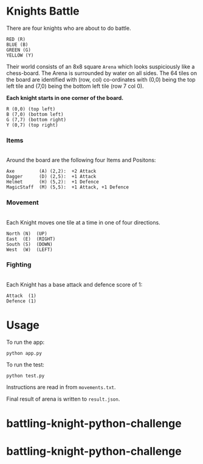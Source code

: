 # Knights Battle

There	are	four	knights	who	are	about	to	do	battle.

    RED (R)
    BLUE (B)
    GREEN (G)
    YELLOW (Y)

Their	world	consists	of	an	8x8	square	`Arena`	which	looks	suspiciously	like	a	chess-board.	The	Arena	is	surrounded	by	water	on	all	sides. The	64	tiles	on	the	board	are	identified with	(row,	col)	co-ordinates	with	(0,0)	being	the	top	left tile	and	(7,0)	being	the	bottom	left	tile	(row	7	col	0).
<br/>

**Each	knight	starts	in	one	corner	of	the	board.**
    
    R (0,0) (top left)
    B (7,0) (bottom left)
    G (7,7) (bottom right)
    Y (0,7) (top right)

### Items

<br/>Around the board are the following four Items and Positons:

`Axe         (A) (2,2):  +2 Attack`  
`Dagger      (D) (2,5):  +1 Attack`  
`Helmet      (H) (5,2):  +1 Defence`  
`MagicStaff  (M) (5,5):  +1 Attack, +1 Defence`  


### Movement

<br/>Each Knight moves one tile at a time in one of four directions.<br/>

`North (N)  (UP)`  
`East  (E)  (RIGHT)`  
`South (S)  (DOWN)`  
`West  (W)  (LEFT)`  


### Fighting

<br/>Each Knight has a base attack and defence score of 1:

`Attack  (1)`  
`Defence (1)`  


# Usage

To run the app:

    python app.py

To run the test:

    python test.py

Instructions are read in from `movements.txt`.

Final result of arena is written to `result.json`.
# battling-knight-python-challenge
# battling-knight-python-challenge
